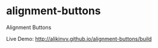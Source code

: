 # alignment-buttons
Alignment Buttons

Live Demo: http://alikinvv.github.io/alignment-buttons/build
